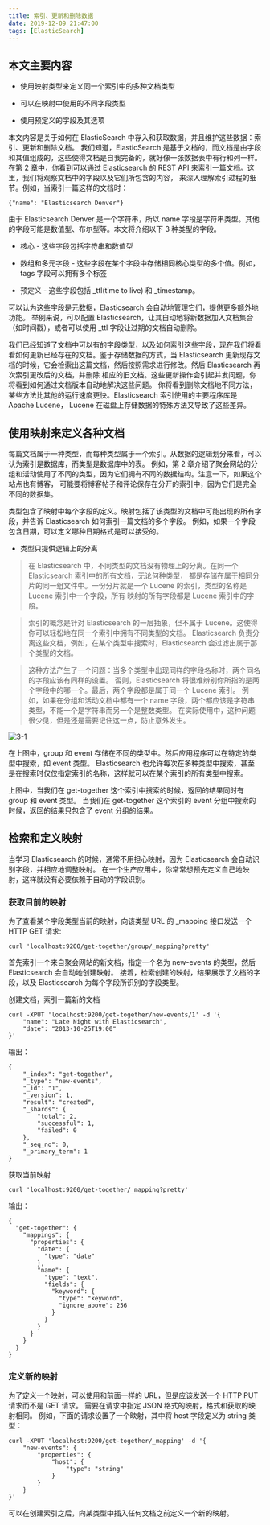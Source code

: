 ```yaml
---
title: 索引、更新和删除数据
date: 2019-12-09 21:47:00
tags: [ElasticSearch]
---
```


## 本文主要内容

* 使用映射类型来定义同一个索引中的多种文档类型

* 可以在映射中使用的不同字段类型

* 使用预定义的字段及其选项

本文内容是关于如何在 ElasticSearch 中存入和获取数据，并且维护这些数据：索引、更新和删除文档。
我们知道，ElasticSearch 是基于文档的，而文档是由字段和其值组成的，这些使得文档是自我完备的，就好像一张数据表中有行和列一样。
在第 2 章中，你看到可以通过 Elasticsearch 的 REST API 来索引一篇文档。这里，我们将观察文档中的字段以及它们所包含的内容，
来深入理解索引过程的细节。例如，当索引一篇这样的文档时：

```
{"name": "Elasticsearch Denver"}
```

由于 Elasticsearch Denver 是一个字符串，所以 name 字段是字符串类型。其他的字段可能是数值型、布尔型等。本文将介绍以下 3 种类型的字段。

* 核心 - 这些字段包括字符串和数值型

* 数组和多元字段 - 这些字段在某个字段中存储相同核心类型的多个值。例如，tags 字段可以拥有多个标签

* 预定义 - 这些字段包括 _ttl(time to live) 和 _timestamp。

可以认为这些字段是元数据，Elasticsearch 会自动地管理它们，提供更多额外地功能。
举例来说，可以配置 Elasticsearch，让其自动地将新数据加入文档集合（如时间戳），或者可以使用 _ttl 字段让过期的文档自动删除。

我们已经知道了文档中可以有的字段类型，以及如何索引这些字段，现在我们将看看如何更新已经存在的文档。鉴于存储数据的方式，当
Elasticsearch 更新现存文档的时候，它会检索出这篇文档，然后按照需求进行修改。然后 Elasticsearch 再次索引更改后的文档，并删除
相应的旧文档。这些更新操作会引起并发问题，你将看到如何通过文档版本自动地解决这些问题。
你将看到删除文档地不同方法，某些方法比其他的运行速度更快。Elasticsearch 索引使用的主要程序库是 Apache Lucene，
Lucene 在磁盘上存储数据的特殊方法又导致了这些差异。


## 使用映射来定义各种文档

每篇文档属于一种类型，而每种类型属于一个索引。从数据的逻辑划分来看，可以认为索引是数据库，而类型是数据库中的表。
例如，第 2 章介绍了聚会网站的分组和活动使用了不同的类型，因为它们拥有不同的数据结构。注意一下，如果这个站点也有博客，
可能要将博客帖子和评论保存在分开的索引中，因为它们是完全不同的数据集。

类型包含了映射中每个字段的定义。映射包括了该类型的文档中可能出现的所有字段，并告诉 Elasticsearch 如何索引一篇文档的多个字段。
例如，如果一个字段包含日期，可以定义哪种日期格式是可以接受的。

* 类型只提供逻辑上的分离

> 在 Elasticsearch 中，不同类型的文档没有物理上的分离。在同一个 Elasticsearch 索引中的所有文档，无论何种类型，
> 都是存储在属于相同分片的同一组文件中。一份分片就是一个 Lucene 的索引，类型的名称是 Lucene 索引中一个字段，所有
> 映射的所有字段都是 Lucene 索引中的字段。

> 索引的概念是针对 Elasticsearch 的一层抽象，但不属于 Lucene。这使得你可以轻松地在同一个索引中拥有不同类型的文档。
> Elasticsearch 负责分离这些文档，例如，在某个类型中搜索时，Elasticsearch 会过滤出属于那个类型的文档。

> 这种方法产生了一个问题：当多个类型中出现同样的字段名称时，两个同名的字段应该有同样的设置。
> 否则，Elasticsearch 将很难辨别你所指的是两个字段中的哪一个。最后，两个字段都是属于同一个 Lucene 索引。
> 例如，如果在分组和活动文档中都有一个 name 字段，两个都应该是字符串类型，不能一个是字符串而另一个是整数类型。
> 在实际使用中，这种问题很少见，但是还是需要记住这一点，防止意外发生。

![3-1](/images/es/1.png)

在上图中，group 和 event 存储在不同的类型中。然后应用程序可以在特定的类型中搜索，如 event 类型。
Elasticsearch 也允许每次在多种类型中搜索，甚至是在搜索时仅仅指定索引的名称，这样就可以在某个索引的所有类型中搜索。

上图中，当我们在 get-together 这个索引中搜索的时候，返回的结果同时有 group 和 event 类型。
当我们在 get-together 这个索引的 event 分组中搜索的时候，返回的结果只包含了 event 分组的结果。


## 检索和定义映射

当学习 Elasticsearch 的时候，通常不用担心映射，因为 Elasticsearch 会自动识别字段，并相应地调整映射。
在一个生产应用中，你常常想预先定义自己地映射，这样就没有必要依赖于自动的字段识别。


### 获取目前的映射

为了查看某个字段类型当前的映射，向该类型 URL 的 _mapping 接口发送一个 HTTP GET 请求:

```
curl 'localhost:9200/get-together/group/_mapping?pretty'
```

首先索引一个来自聚会网站的新文档，指定一个名为 new-events 的类型，然后 Elasticsearch 会自动地创建映射。
接着，检索创建的映射，结果展示了文档的字段，以及 Elasticsearch 为每个字段所识别的字段类型。

创建文档，索引一篇新的文档

```
curl -XPUT 'localhost:9200/get-together/new-events/1' -d '{
    "name": "Late Night with Elasticsearch",
    "date": "2013-10-25T19:00"
}'
```

输出：

```
{
    "_index": "get-together",
    "_type": "new-events",
    "_id": "1",
    "_version": 1,
    "result": "created",
    "_shards": {
        "total": 2,
        "successful": 1,
        "failed": 0
    },
    "_seq_no": 0,
    "_primary_term": 1
}
```

获取当前映射

```
curl 'localhost:9200/get-together/_mapping?pretty'
```

输出：

```
{
  "get-together": {
    "mappings": {
      "properties": {
        "date": {
          "type": "date"
        },
        "name": {
          "type": "text",
          "fields": {
            "keyword": {
              "type": "keyword",
              "ignore_above": 256
            }
          }
        }
      }
    }
  }
}
```


### 定义新的映射

为了定义一个映射，可以使用和前面一样的 URL，但是应该发送一个 HTTP PUT 请求而不是 GET 请求。
需要在请求中指定 JSON 格式的映射，格式和获取的映射相同。
例如，下面的请求设置了一个映射，其中将 host 字段定义为 string 类型：

```
curl -XPUT 'localhost:9200/get-together/_mapping' -d '{
    "new-events": {
        "properties": {
            "host": {
                "type": "string"
            }
        }
    }
}'
```

可以在创建索引之后，向某类型中插入任何文档之前定义一个新的映射。
